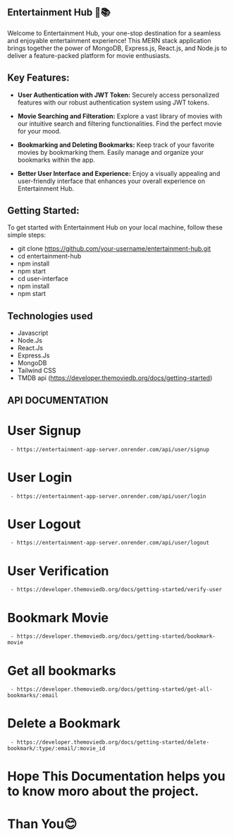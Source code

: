 ## Entertainment Hub 🍿📚

Welcome to Entertainment Hub, your one-stop destination for a seamless and enjoyable entertainment experience! This MERN stack application brings together the power of MongoDB, Express.js, React.js, and Node.js to deliver a feature-packed platform for movie enthusiasts.

## Key Features:

- **User Authentication with JWT Token:**
  Securely access personalized features with our robust authentication system using JWT tokens.

- **Movie Searching and Filteration:**
  Explore a vast library of movies with our intuitive search and filtering functionalities. Find the perfect movie for your mood.

- **Bookmarking and Deleting Bookmarks:**
  Keep track of your favorite movies by bookmarking them. Easily manage and organize your bookmarks within the app.

- **Better User Interface and Experience:**
  Enjoy a visually appealing and user-friendly interface that enhances your overall experience on Entertainment Hub.

## Getting Started:

To get started with Entertainment Hub on your local machine, follow these simple steps:

   - git clone https://github.com/your-username/entertainment-hub.git
   - cd entertainment-hub
   - npm install
   - npm start
   - cd user-interface
   - npm install
   - npm start

## Technologies used
   - Javascript
   - Node.Js
   - React.Js
   - Express.Js
   - MongoDB
   - Tailwind CSS
   - TMDB api (https://developer.themoviedb.org/docs/getting-started)

## API DOCUMENTATION
   # User Signup
     - https://entertainment-app-server.onrender.com/api/user/signup
   # User Login
     - https://entertainment-app-server.onrender.com/api/user/login
   # User Logout
     - https://entertainment-app-server.onrender.com/api/user/logout
   # User Verification
     - https://developer.themoviedb.org/docs/getting-started/verify-user
   # Bookmark Movie
     - https://developer.themoviedb.org/docs/getting-started/bookmark-movie
   # Get all bookmarks
     - https://developer.themoviedb.org/docs/getting-started/get-all-bookmarks/:email
   # Delete a Bookmark
     - https://developer.themoviedb.org/docs/getting-started/delete-bookmark/:type/:email/:movie_id

# Hope This Documentation helps you to know moro about the project.
# Than You😊
